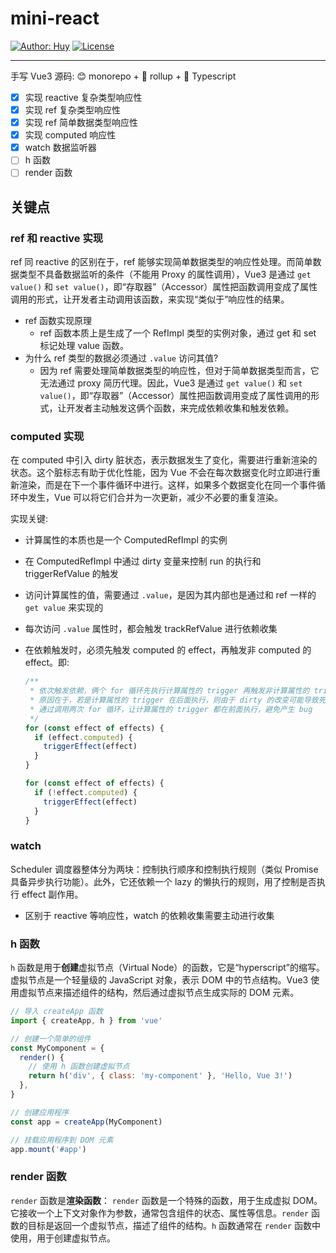 # mini-react[![Author: Huy](https://img.shields.io/badge/Author-Huy-yellow)](https://github.com/rayadaschn)[![License](https://img.shields.io/badge/LICENSE-CC--BY--SA--4.0-yellow)](https://creativecommons.org/licenses/by-sa/4.0/)---手写 Vue3 源码: 😊 monorepo + 🚀 rollup + 🤘 Typescript- [x] 实现 reactive 复杂类型响应性- [x] 实现 ref 复杂类型响应性- [x] 实现 ref 简单数据类型响应性- [x] 实现 computed 响应性- [x] watch 数据监听器- [ ] h 函数- [ ] render 函数## 关键点### ref 和 reactive 实现ref 同 reactive 的区别在于，ref 能够实现简单数据类型的响应性处理。而简单数据类型不具备数据监听的条件（不能用 Proxy 的属性调用），Vue3 是通过 `get value()` 和 `set value()`，即“存取器”（Accessor）属性把函数调用变成了属性调用的形式，让开发者主动调用该函数，来实现“类似于”响应性的结果。- ref 函数实现原理  - ref 函数本质上是生成了一个 RefImpl 类型的实例对象，通过 get 和 set 标记处理 value 函数。- 为什么 ref 类型的数据必须通过 `.value` 访问其值?  - 因为 ref 需要处理简单数据类型的响应性，但对于简单数据类型而言，它无法通过 proxy 简历代理。因此，Vue3 是通过 `get value()` 和 `set value()`，即“存取器”（Accessor）属性把函数调用变成了属性调用的形式，让开发者主动触发这俩个函数，来完成依赖收集和触发依赖。### computed 实现在 computed 中引入 dirty 脏状态，表示数据发生了变化，需要进行重新渲染的状态。这个脏标志有助于优化性能，因为 Vue 不会在每次数据变化时立即进行重新渲染，而是在下一个事件循环中进行。这样，如果多个数据变化在同一个事件循环中发生，Vue 可以将它们合并为一次更新，减少不必要的重复渲染。实现关键:- 计算属性的本质也是一个 ComputedRefImpl 的实例- 在 ComputedRefImpl 中通过 dirty 变量来控制 run 的执行和 triggerRefValue 的触发- 访问计算属性的值，需要通过 `.value`，是因为其内部也是通过和 ref 一样的 `get value` 来实现的- 每次访问 `.value` 属性时，都会触发 trackRefValue 进行依赖收集- 在依赖触发时，必须先触发 computed 的 effect，再触发非 computed 的 effect。即:  ```js  /**   * 依次触发依赖，俩个 for 循环先执行计算属性的 trigger 再触发非计算属性的 trigger   * 原因在于，若是计算属性的 trigger 在后面执行，则由于 dirty 的改变可能导致死循环出现   * 通过调用两次 for 循环，让计算属性的 trigger 都在前面执行，避免产生 bug   */  for (const effect of effects) {    if (effect.computed) {      triggerEffect(effect)    }  }  for (const effect of effects) {    if (!effect.computed) {      triggerEffect(effect)    }  }  ```### watchScheduler 调度器整体分为两块：控制执行顺序和控制执行规则（类似 Promise 具备异步执行功能）。此外，它还依赖一个 lazy 的懒执行的规则，用了控制是否执行 effect 副作用。- 区别于 reactive 等响应性，watch 的依赖收集需要主动进行收集### h 函数`h` 函数是用于**创建**虚拟节点（Virtual Node）的函数，它是“hyperscript”的缩写。虚拟节点是一个轻量级的 JavaScript 对象，表示 DOM 中的节点结构。Vue3 使用虚拟节点来描述组件的结构，然后通过虚拟节点生成实际的 DOM 元素。```js// 导入 createApp 函数import { createApp, h } from 'vue'// 创建一个简单的组件const MyComponent = {  render() {    // 使用 h 函数创建虚拟节点    return h('div', { class: 'my-component' }, 'Hello, Vue 3!')  },}// 创建应用程序const app = createApp(MyComponent)// 挂载应用程序到 DOM 元素app.mount('#app')```### render 函数`render` 函数是**渲染函数**： `render` 函数是一个特殊的函数，用于生成虚拟 DOM。它接收一个上下文对象作为参数，通常包含组件的状态、属性等信息。`render` 函数的目标是返回一个虚拟节点，描述了组件的结构。`h` 函数通常在 `render` 函数中使用，用于创建虚拟节点。